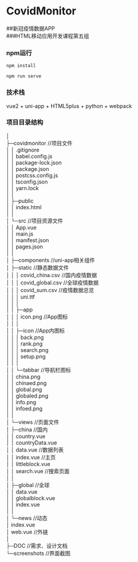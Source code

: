 # CovidMonitor    
##新冠疫情数据APP     
###HTML移动应用开发课程第五组      
      
### npm运行
```
npm install
```
```
npm run serve
```
### 技术栈
vue2 + uni-app + HTML5plus + python + webpack 
       
### 项目目录结构
│          
├─covidmonitor           //项目文件     
│  │  .gitignore    
│  │  babel.config.js    
│  │  package-lock.json     
│  │  package.json     
│  │  postcss.config.js     
│  │  tsconfig.json     
│  │  yarn.lock    
│  │       
│  ├─public    
│  │      index.html    
│  │    
│  └─src		//项目资源文件     
│      │  App.vue       
│      │  main.js    
│      │  manifest.json    
│      │  pages.json    
│      │    
│      ├─components	//uni-app相关组件    
│      ├─static		//静态数据文件    
│      │  │  covid_china.csv	//国内疫情数据    
│      │  │  covid_global.csv	//全球疫情数据    
│      │  │  covid_sum.csv	//疫情数据总览    
│      │  │  uni.ttf    
│      │  │      
│      │  ├─app    
│      │  │      icon.png	//App图标     
│      │  │   
│      │  ├─icon	//App内图标    
│      │  │      back.png           
│      │  │      rank.png      
│      │  │      search.png     
│      │  │      setup.png     
│      │  │    
│      │  └─tabbar	//导航栏图标       
│      │          china.png    
│      │          chinaed.png    
│      │          global.png    
│      │          globaled.png    
│      │          info.png    
│      │          infoed.png    
│      │     
│      └─views	//页面文件      
│          ├─china		//国内     
│          │      country.vue   
│          │      countryData.vue    
│          │      data.vue	//数据列表    
│          │      index.vue	//主页    
│          │      littleblock.vue       
│          │      search.vue	//搜索页面   
│          │    
│          ├─global		//全球      
│          │      data.vue       
│          │      globalblock.vue       
│          │      index.vue         
│          │    
│          └─news		//动态           
│                  index.vue     
│                  web.vue	//外链     
│    
├─DOC		//需求、设计文档      
└─screenshots	//界面截图      
